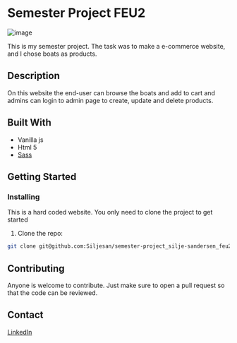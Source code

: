 # Semester Project FEU2

![image](https://user-images.githubusercontent.com/52622303/164316813-4b12d99f-aeb7-4069-85cf-e72b3a50ac99.png)

This is my semester project. The task was to make a e-commerce website, and I chose boats as products.

## Description

On this website the end-user can browse the boats and add to cart and admins can login to admin page to create, update and delete products.

## Built With

- Vanilla js
- Html 5
- [Sass](https://sass-lang.com/)

## Getting Started

### Installing

This is a hard coded website. You only need to clone the project to get started

1. Clone the repo:

```bash
git clone git@github.com:Siljesan/semester-project_silje-sandersen_feu2.git
```

## Contributing

Anyone is welcome to contribute. Just make sure to open a pull request so that the code can be reviewed.

## Contact

[LinkedIn](https://www.linkedin.com/in/silje-sch%C3%B8ll-897ab0158/)
